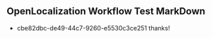 ## OpenLocalization Workflow Test MarkDown
* cbe82dbc-de49-44c7-9260-e5530c3ce251 thanks!

<!--HONumber=Sep16_HO1-->


